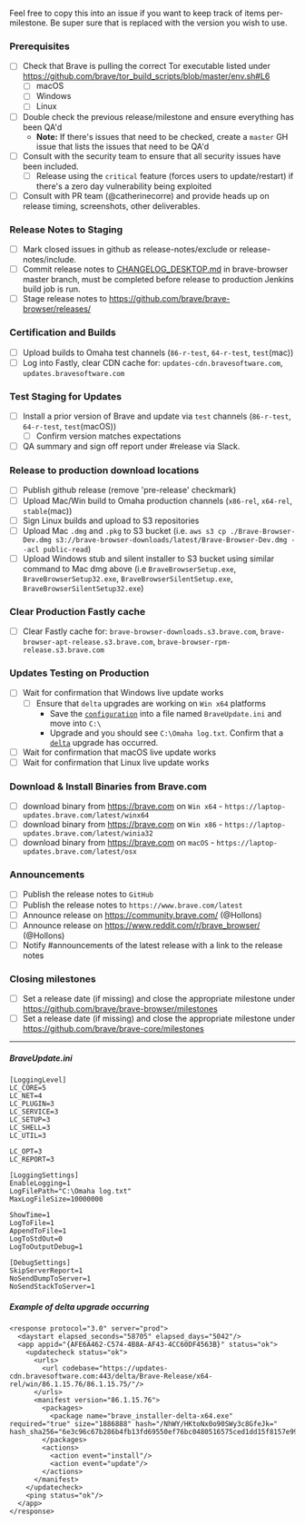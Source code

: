 Feel free to copy this into an issue if you want to keep track of items per-milestone.
Be super sure that <version> is replaced with the version you wish to use.

### Prerequisites

- [ ] Check that Brave is pulling the correct Tor executable listed under https://github.com/brave/tor_build_scripts/blob/master/env.sh#L6
  - [ ] macOS
  - [ ] Windows
  - [ ] Linux
- [ ] Double check the previous release/milestone and ensure everything has been QA'd
  - **Note:** If there's issues that need to be checked, create a `master` GH issue that lists the issues that need to be QA'd
- [ ] Consult with the security team to ensure that all security issues have been included.
   - [ ] Release using the `critical` feature (forces users to update/restart) if there's a zero day vulnerability being exploited
- [ ] Consult with PR team (@catherinecorre) and provide heads up on release timing, screenshots, other deliverables.

### Release Notes to Staging
- [ ] Mark closed issues in github as release-notes/exclude or release-notes/include.
- [ ] Commit release notes to [CHANGELOG_DESKTOP.md](https://github.com/brave/brave-browser/blob/master/CHANGELOG_DESKTOP.md) in brave-browser master branch, must be completed before release to production Jenkins build job is run.
- [ ] Stage release notes to https://github.com/brave/brave-browser/releases/

### Certification and Builds
- [ ] Upload builds to Omaha test channels (`86-r-test`, `64-r-test`, `test`(mac))
- [ ] Log into Fastly, clear CDN cache for: `updates-cdn.bravesoftware.com`, `updates.bravesoftware.com`

### Test Staging for Updates
- [ ] Install a prior version of Brave and update via `test` channels (`86-r-test`, `64-r-test`, `test`(macOS))
   - [ ] Confirm version matches expectations
- [ ] QA summary and sign off report under #release via Slack.

### Release to production download locations
- [ ] Publish github release (remove 'pre-release' checkmark)
- [ ] Upload Mac/Win build to Omaha production channels (`x86-rel`, `x64-rel`, `stable`(mac))
- [ ] Sign Linux builds and upload to S3 repositories
- [ ] Upload Mac `.dmg` and `.pkg` to S3 bucket (i.e. `aws s3 cp ./Brave-Browser-Dev.dmg s3://brave-browser-downloads/latest/Brave-Browser-Dev.dmg --acl public-read`)
- [ ] Upload Windows stub and silent installer to S3 bucket using similar command to Mac dmg above (i.e `BraveBrowserSetup.exe`, `BraveBrowserSetup32.exe`, `BraveBrowserSilentSetup.exe`, `BraveBrowserSilentSetup32.exe`)

### Clear Production Fastly cache
- [ ] Clear Fastly cache for: `brave-browser-downloads.s3.brave.com`, `brave-browser-apt-release.s3.brave.com`, `brave-browser-rpm-release.s3.brave.com`

### Updates Testing on Production
- [ ] Wait for confirmation that Windows live update works
  - [ ] Ensure that `delta` upgrades are working on `Win x64` platforms
    - Save the [`configuration`](https://github.com/brave/brave-browser/wiki/(WIP)-Desktop-Release-Checklist#example-of-delta-upgrade-occurring) into a file named `BraveUpdate.ini` and move into `C:\`
    - Upgrade and you should see `C:\Omaha log.txt`. Confirm that a [`delta`](https://github.com/brave/brave-browser/wiki/(WIP)-Desktop-Release-Checklist#example-of-delta-upgrade-occurring) upgrade has occurred.
- [ ] Wait for confirmation that macOS live update works
- [ ] Wait for confirmation that Linux live update works

### Download & Install Binaries from Brave.com
- [ ] download binary from https://brave.com on `Win x64` - `https://laptop-updates.brave.com/latest/winx64`
- [ ] download binary from https://brave.com on `Win x86` - `https://laptop-updates.brave.com/latest/winia32`
- [ ] download binary from https://brave.com on `macOS` - `https://laptop-updates.brave.com/latest/osx`

### Announcements
- [ ] Publish the release notes to `GitHub`
- [ ] Publish the release notes to `https://www.brave.com/latest`
- [ ] Announce release on https://community.brave.com/ (@Hollons)
- [ ] Announce release on https://www.reddit.com/r/brave_browser/ (@Hollons)
- [ ] Notify #announcements of the latest release with a link to the release notes

### Closing milestones
- [ ] Set a release date (if missing) and close the appropriate milestone under https://github.com/brave/brave-browser/milestones
- [ ] Set a release date (if missing) and close the appropriate milestone under https://github.com/brave/brave-core/milestones

---------

##### BraveUpdate.ini

```
[LoggingLevel]
LC_CORE=5
LC_NET=4
LC_PLUGIN=3
LC_SERVICE=3
LC_SETUP=3
LC_SHELL=3
LC_UTIL=3

LC_OPT=3
LC_REPORT=3

[LoggingSettings]
EnableLogging=1
LogFilePath="C:\Omaha log.txt"
MaxLogFileSize=10000000

ShowTime=1
LogToFile=1
AppendToFile=1
LogToStdOut=0
LogToOutputDebug=1

[DebugSettings]
SkipServerReport=1
NoSendDumpToServer=1
NoSendStackToServer=1
```

##### Example of delta upgrade occurring

```
<response protocol="3.0" server="prod">
  <daystart elapsed_seconds="58705" elapsed_days="5042"/>
  <app appid="{AFE6A462-C574-4B8A-AF43-4CC60DF4563B}" status="ok">
    <updatecheck status="ok">
      <urls>
        <url codebase="https://updates-cdn.bravesoftware.com:443/delta/Brave-Release/x64-rel/win/86.1.15.76/86.1.15.75/"/>
      </urls>
      <manifest version="86.1.15.76">
        <packages>
          <package name="brave_installer-delta-x64.exe" required="true" size="1886888" hash="/NhWY/HKtoNx0o90SWy3c8GfeJk=" hash_sha256="6e3c96c67b286b4fb13fd69550ef76bc0480516575ced1dd15f8157e99591439"/>
        </packages>
        <actions>
          <action event="install"/>
          <action event="update"/>
        </actions>
      </manifest>
    </updatecheck>
    <ping status="ok"/>
  </app>
</response>
```